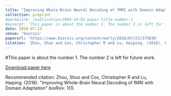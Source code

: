 ```yaml
---
title: "Improving Whole-Brain Neural Decoding of fMRI with Domain Adaptation"
collection: preprint
#permalink: /publication/2009-10-01-paper-title-number-1
#excerpt: 'This paper is about the number 1. The number 2 is left for future work.'
date: 2018-07-23
venue: 'biorxiv'
paperurl: 'https://www.biorxiv.org/content/early/2018/07/23/375030'
citation: 'Zhou, Shuo and Cox, Christopher R and Lu, Haiping. (2018). &quot;Improving Whole-Brain Neural Decoding of fMRI with Domain Adaptation.&quot; <i>bioRxiv</i>. 1(1).'
---
```

#This paper is about the number 1. The number 2 is left for future work.

[Download paper here](https://www.biorxiv.org/content/biorxiv/early/2018/07/23/375030.full.pdf)

Recommended citation: Zhou, Shuo and Cox, Christopher R and Lu, Haiping. (2018). "Improving Whole-Brain Neural Decoding of fMRI with Domain Adaptation" <i>bioRxiv</i>. 1(1).
